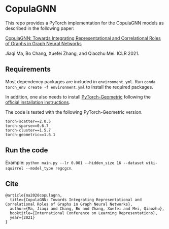 # CopulaGNN

This repo provides a PyTorch implementation for the CopulaGNN models as described in the following paper:

[CopulaGNN: Towards Integrating Representational and Correlational Roles of Graphs in Graph Neural Networks](https://arxiv.org/abs/2010.02089)

Jiaqi Ma, Bo Chang, Xuefei Zhang, and Qiaozhu Mei. ICLR 2021.

## Requirements
Most dependency packages are included in `environment.yml`. Run `conda torch_env create -f environment.yml` to install the required packages.

In addition, one also needs to install [PyTorch-Geometric](https://github.com/rusty1s/pytorch_geometric) following the [official installation instructions](https://github.com/rusty1s/pytorch_geometric#installation). 

The code is tested with the following PyTorch-Geometric version.

```
torch-scatter==2.0.5
torch-sparse==0.6.7
torch-cluster==1.5.7
torch-geometric==1.6.1
```

## Run the code
Example: `python main.py --lr 0.001 --hidden_size 16 --dataset wiki-squirrel --model_type regcgcn`.

## Cite
```
@article{ma2020copulagnn,
  title={CopulaGNN: Towards Integrating Representational and Correlational Roles of Graphs in Graph Neural Networks},
  author={Ma, Jiaqi and Chang, Bo and Zhang, Xuefei and Mei, Qiaozhu},
  booktitle={International Conference on Learning Representations},
  year={2021}
}
```
